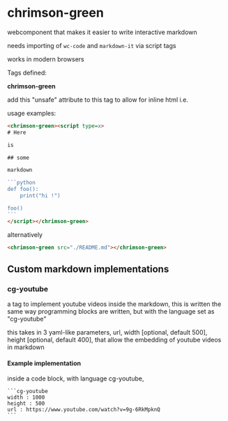 # chrimson-green
webcomponent that makes it easier to write interactive markdown

needs importing of `wc-code` and `markdown-it` via script tags

works in modern browsers

Tags defined:

**chrimson-green**

add this "unsafe" attribute to this tag to allow for inline html i.e.

<chrimson-green unsafe src="..."></chrimson-green>

usage examples:

````html
<chrimson-green><script type=x>
# Here

is 

## some

markdown

```python
def foo():
    print("hi !")

foo()
```
</script></chrimson-green>
````

alternatively

```html
<chrimson-green src="./README.md"></chrimson-green>
```

## Custom markdown implementations

### cg-youtube

a tag to implement youtube videos inside the markdown, this is written the same way programming blocks are written, but with the language set as "cg-youtube"

this takes in 3 yaml-like parameters, url, width [optional, default 500], height [optional, default 400], that allow the embedding of youtube videos in markdown

#### Example implementation

inside a code block, with language cg-youtube,

````
```cg-youtube
width : 1000
height : 500
url : https://www.youtube.com/watch?v=9g-6RkMpknQ
```
````
